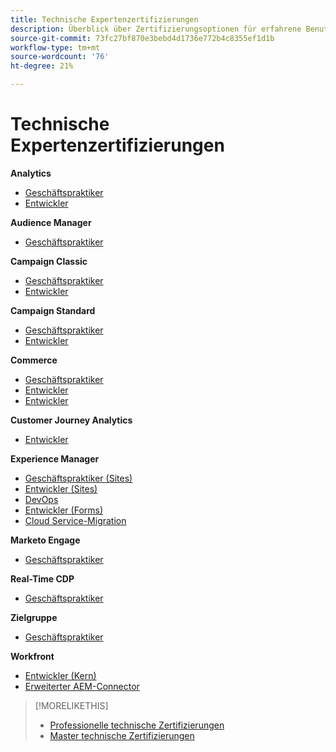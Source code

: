 ```yaml
---
title: Technische Expertenzertifizierungen
description: Überblick über Zertifizierungsoptionen für erfahrene Benutzer
source-git-commit: 73fc27bf870e3bebd4d1736e772b4c8355ef1d1b
workflow-type: tm+mt
source-wordcount: '76'
ht-degree: 21%

---
```


# Technische Expertenzertifizierungen

**Analytics**

* [Geschäftspraktiker](/help/certifications/aa/aa-e-business.md) <!--AD0-E208-->
* [Entwickler](/help/certifications/aa/aa-e-developer.md) <!--AD0-E209-->

**Audience Manager**

* [Geschäftspraktiker](/help/certifications/aam/aam-e-business.md) <!--AD0-E457-->

**Campaign Classic**

* [Geschäftspraktiker](/help/certifications/acc/acc-e-business.md) <!--AD0-E327-->
* [Entwickler](/help/certifications/acc/acc-e-developer.md) <!--AD0-E330-->

**Campaign Standard**

* [Geschäftspraktiker](/help/certifications/acs/acs-e-business.md) <!--AD0-E307-->
* [Entwickler](/help/certifications/acs/acs-e-developer.md) <!--AD0-E306-->

**Commerce**

* [Geschäftspraktiker](/help/certifications/ac/ac-e-business.md) <!--AD0-E708-->
* [Entwickler](/help/certifications/ac/ac-e-developer.md) <!--AD0-E716-->
* [Entwickler](/help/certifications/ac/ac-e-fedeveloper.md) <!--AD0-E710-->

**Customer Journey Analytics**

* [Entwickler](/help/certifications/acja/acja-e-developer.md) <!--AD0-E604-->

**Experience Manager**

* [Geschäftspraktiker (Sites)](/help/certifications/aem/aem-sites-e-business.md) <!--AD0-E121-->
* [Entwickler (Sites)](/help/certifications/aem/aem-sites-e-developer.md) <!--AD0-E134-->
* [DevOps](/help/certifications/aem/aem-devops-e-engineer.md) <!--AD0-E124-->
* [Entwickler (Forms)](/help/certifications/aem/aem-forms-e-developer.md) <!--AD0-E125-->
* [Cloud Service-Migration](/help/certifications/aem/aem-cs-e-migration.md) <!--AD0-E136-->

**Marketo Engage**

* [Geschäftspraktiker](/help/certifications/ame/ame-e-business.md) <!--AD0-E559-->

**Real-Time CDP**

* [Geschäftspraktiker](/help/certifications/rtcdp/rtcdp-p-business.md) <!--AD0-E602-->

**Zielgruppe**

* [Geschäftspraktiker](/help/certifications/at/at-e-business.md) <!--AD0-E406-->

**Workfront**

* [Entwickler (Kern)](/help/certifications/aw/aw-core-e-developer.md) <!--AD0-E904-->
* [Erweiterter AEM-Connector](/help/certifications/aw/aw-aem-e-connector.md) <!--AD0-E906-->

>[!MORELIKETHIS]
>
>* [Professionelle technische Zertifizierungen](professional.md)
>* [Master technische Zertifizierungen](master.md)
